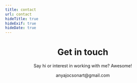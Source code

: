 ```yaml
---
title: contact
url: contact
hideTitle: true
hideExif: true
hideDate: true
---
```

<html>
<head>
<style>
h1 {text-align: center;} 
p {text-align: center;}

</style>
</head>
<body>

<h1>Get in touch</h1>
<p>Say hi or interest in working with me? Awesome!</p>
<p>anyajocsonart@gmail.com</p>



</body>
</html>







